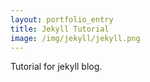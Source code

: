 ```yaml
---
layout: portfolio_entry
title: Jekyll Tutorial
image: /img/jekyll/jekyll.png
---
```


Tutorial for jekyll blog.